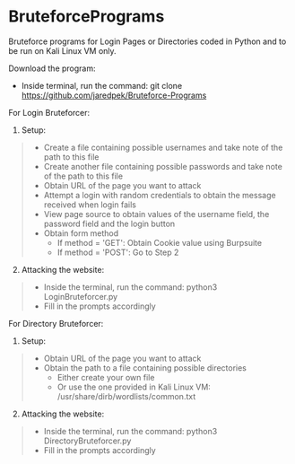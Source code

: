 # BruteforcePrograms
Bruteforce programs for Login Pages or Directories coded in Python and to be run on Kali Linux VM only.

Download the program:
- Inside terminal, run the command: git clone https://github.com/jaredpek/Bruteforce-Programs<br>

For Login Bruteforcer:
1. Setup:
>  - Create a file containing possible usernames and take note of the path to this file<br>
>  - Create another file containing possible passwords and take note of the path to this file<br>
>  - Obtain URL of the page you want to attack<br>
>  - Attempt a login with random credentials to obtain the message received when login fails<br>
>  - View page source to obtain values of the username field, the password field and the login button<br>
>  - Obtain form method<br>
>    - If method = 'GET': Obtain Cookie value using Burpsuite<br>
>    - If method = 'POST': Go to Step 2<br>
2. Attacking the website:<br>
>  - Inside the terminal, run the command: python3 LoginBruteforcer.py<br>
>  - Fill in the prompts accordingly<br>

For Directory Bruteforcer:
1. Setup:
>  - Obtain URL of the page you want to attack<br>
>  - Obtain the path to a file containing possible directories<br>
>    - Either create your own file<br>
>    - Or use the one provided in Kali Linux VM: /usr/share/dirb/wordlists/common.txt<br>
2. Attacking the website:<br>
>  - Inside the terminal, run the command: python3 DirectoryBruteforcer.py<br>
>  - Fill in the prompts accordingly<br>
